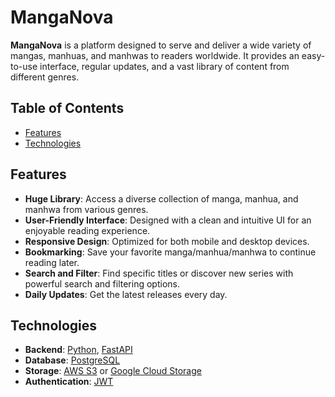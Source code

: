 # MangaNova

**MangaNova** is a platform designed to serve and deliver a wide variety of mangas, manhuas, and manhwas to readers worldwide. It provides an easy-to-use interface, regular updates, and a vast library of content from different genres.

## Table of Contents

- [Features](#features)
- [Technologies](#technologies)

## Features

- **Huge Library**: Access a diverse collection of manga, manhua, and manhwa from various genres.
- **User-Friendly Interface**: Designed with a clean and intuitive UI for an enjoyable reading experience.
- **Responsive Design**: Optimized for both mobile and desktop devices.
- **Bookmarking**: Save your favorite manga/manhua/manhwa to continue reading later.
- **Search and Filter**: Find specific titles or discover new series with powerful search and filtering options.
- **Daily Updates**: Get the latest releases every day.

## Technologies

- **Backend**: [Python](https://python.org/), [FastAPI](https://fastapi.tiangolo.com)
- **Database**: [PostgreSQL](https://www.postgresql.org)
- **Storage**: [AWS S3](https://aws.amazon.com/s3/) or [Google Cloud Storage](https://cloud.google.com/storage)
- **Authentication**: [JWT](https://jwt.io/)
